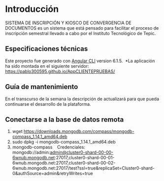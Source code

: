 # Introducción
SISTEMA DE INSCRIPCIÓN Y KIOSCO DE CONVERGENCIA DE DOCUMENTOS es un sistema que está pensado para facilitar el proceso de inscripción semestral llevado a cabo por el Instituto Tecnológico de Tepic.

## Especificaciones técnicas
Este proyecto fue generado con [Angular CLI](https://github.com/angular/angular-cli) version 6.1.5.&nbsp;
*La aplicación ha sido montada en el siguiente servidor: https://pablo300595.github.io/AppCLIENTEPRUEBAS/

## Guía de mantenimiento
En el transcurso de la semana la descripción de actualizará para que pueda continuarse el desarrollo de la plataforma.

## Conectarse a la base de datos remota
1) wget https://downloads.mongodb.com/compass/mongodb-compass_1.14.1_amd64.deb &nbsp;
2) sudo dpkg -i mongodb-compass_1.14.1_amd64.deb &nbsp;
3) mongodb-compass &nbsp;&nbsp;
Credenciales:
&nbsp;
mongodb://admin:admin@cluster0-shard-00-00-6wnub.mongodb.net:27017,cluster0-shard-00-01-6wnub.mongodb.net:27017,cluster0-shard-00-02-6wnub.mongodb.net:27017/test?ssl=true&replicaSet=Cluster0-shard-0&authSource=admin&retryWrites=true


